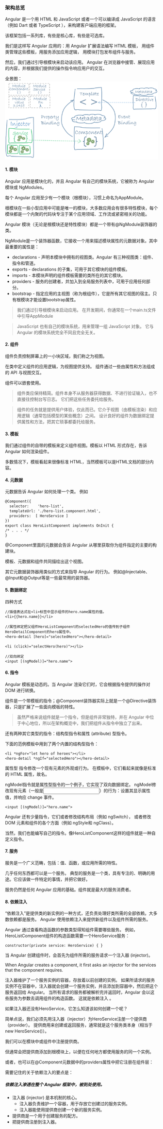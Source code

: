 ### 架构总览

Angular 是一个用 HTML 和 JavaScript 或者一个可以编译成 JavaScript 的语言（例如 Dart 或者 TypeScript ），来构建客户端应用的框架。

该框架包括一系列库，有些是核心库，有些是可选库。

我们是这样写 Angular 应用的：用 Angular 扩展语法编写 HTML 模板， 用组件类管理这些模板，用服务添加应用逻辑， 用模块打包发布组件与服务。

然后，我们通过引导根模块来启动该应用。 Angular 在浏览器中接管、展现应用的内容，并根据我们提供的操作指令响应用户的交互。

全景图：
![](./overview2.png)

#### 1. 模块

Angular 应用是模块化的，并且 Angular 有自己的模块系统，它被称为 Angular 模块或 NgModules。

每个 Angular 应用至少有一个模块（根模块），习惯上命名为AppModule。

根模块在一些小型应用中可能是唯一的模块，大多数应用会有很多特性模块，每个模块都是一个内聚的代码块专注于某个应用领域、工作流或紧密相关的功能。

Angular 模块（无论是根模块还是特性模块）都是一个带有@NgModule装饰器的类。

NgModule是一个装饰器函数，它接收一个用来描述模块属性的元数据对象。其中最重要的属性是：

* declarations - 声明本模块中拥有的视图类。Angular 有三种视图类：组件、指令和管道。
* exports - declarations 的子集，可用于其它模块的组件模板。
* imports - 本模块声明的组件模板需要的类所在的其它模块。
* providers - 服务的创建者，并加入到全局服务列表中，可用于应用任何部分。
* bootstrap - 指定应用的主视图（称为根组件），它是所有其它视图的宿主。只有根模块才能设置bootstrap属性。

>我们通过引导根模块来启动应用。 在开发期间，你通常在一个main.ts文件中引导AppModule

>JavaScript 也有自己的模块系统，用来管理一组 JavaScript 对象。 它与 Angular 的模块系统完全不同且完全无关。

#### 2. 组件

组件负责控制屏幕上的一小块区域，我们称之为视图。

在类中定义组件的应用逻辑，为视图提供支持。 组件通过一些由属性和方法组成的 API 与视图交互。

组件可以嵌套使用。

>组件类应保持精简。组件本身不从服务器获得数据、不进行验证输入，也不直接往控制台写日志。 它们把这些任务委托给服务。

>组件的任务就是提供用户体验，仅此而已。它介于视图（由模板渲染）和应用逻辑（通常包括模型的某些概念）之间。 设计良好的组件为数据绑定提供属性和方法，把其它琐事都委托给服务。

#### 3. 模板

我们通过组件的自带的模板来定义组件视图。模板以 HTML 形式存在，告诉 Angular 如何渲染组件。

多数情况下，模板看起来很像标准 HTML，当然模板可以是HTML文档的部分内容。

#### 4. 元数据
元数据告诉 Angular 如何处理一个类。
例如
```
@Component({
  selector:    'hero-list',
  templateUrl: './hero-list.component.html',
  providers:  [ HeroService ]
})
export class HeroListComponent implements OnInit {
/* . . . */
}
```
@Component里面的元数据会告诉 Angular 从哪里获取你为组件指定的主要的构建块。

模板、元数据和组件共同描绘出这个视图。

其它元数据装饰器用类似的方式来指导 Angular 的行为。 例如@Injectable、@Input和@Output等是一些最常用的装饰器。

#### 5. 数据绑定
四种方式


```
//插值表达式在<li>标签中显示组件的hero.name属性的值。
<li>{{hero.name}}</li>

//属性绑定把父组件HeroListComponent的selectedHero的值传到子组件HeroDetailComponent的hero属性中。
<hero-detail [hero]="selectedHero"></hero-detail>

<li (click)="selectHero(hero)"></li>

//双向绑定
<input [(ngModel)]="hero.name">
```

#### 6. 指令
Angular 模板是动态的。当 Angular 渲染它们时，它会根据指令提供的操作对 DOM 进行转换。

组件是一个带模板的指令；@Component装饰器实际上就是一个@Directive装饰器，只是扩展了一些面向模板的特性。

>虽然严格来说组件就是一个指令，但是组件非常独特，并在 Angular 中位于中心地位，所以在架构概览中，我们把组件从指令中独立了出来。


还有两种其它类型的指令：结构型指令和属性 (attribute) 型指令。

下面的范例模板中用到了两个内置的结构型指令：


```
<li *ngFor="let hero of heroes"></li>
<hero-detail *ngIf="selectedHero"></hero-detail>
```

属性型 指令修改一个现有元素的外观或行为。 在模板中，它们看起来就像是标准的 HTML 属性，故名。

ngModel指令就是属性型指令的一个例子，它实现了双向数据绑定。 ngModel修改现有元素（一般是<input>）的行为：设置其显示属性值，并响应 change 事件。


```
<input [(ngModel)]="hero.name">
```

Angular 还有少量指令，它们或者修改结构布局（例如 ngSwitch）， 或者修改 DOM 元素和组件的各个方面（例如 ngStyle和 ngClass）。

当然，我们也能编写自己的指令。像HeroListComponent这样的组件就是一种自定义指令。

#### 7. 服务
服务是一个广义范畴，包括：值、函数，或应用所需的特性。

几乎任何东西都可以是一个服务。 典型的服务是一个类，具有专注的、明确的用途。它应该做一件特定的事情，并把它做好。

服务仍然是任何 Angular 应用的基础。组件就是最大的服务消费者。
#### 8. 依赖注入

“依赖注入”是提供类的新实例的一种方式，还负责处理好类所需的全部依赖。大多数依赖都是服务。 Angular 使用依赖注入来提供新组件以及组件所需的服务。

Angular 通过查看构造函数的参数类型得知组件需要哪些服务。 例如，HeroListComponent组件的构造函数需要一个HeroService服务：


```
constructor(private service: HeroService) { }
```
当 Angular 创建组件时，会首先为组件所需的服务请求一个注入器 (injector)。

When Angular creates a component, it first asks an injector for the services that the component requires.

注入器维护了一个服务实例的容器，存放着以前创建的实例。 如果所请求的服务实例不在容器中，注入器就会创建一个服务实例，并且添加到容器中，然后把这个服务返回给 Angular。 当所有请求的服务都被解析完并返回时，Angular 会以这些服务为参数去调用组件的构造函数。 这就是依赖注入 。

如果注入器还没有HeroService，它怎么知道该如何创建一个呢？

简单点说，我们必须先用注入器（injector）为HeroService注册一个提供商（provider）。 提供商用来创建或返回服务，通常就是这个服务类本身（相当于new HeroService()）。

我们可以在模块中或组件中注册提供商。

但通常会把提供商添加到根模块上，以便在任何地方都使用服务的同一个实例。

或者，也可以在@Component元数据中的providers属性中把它注册在组件层：

需要记住的关于依赖注入的要点是：

##### 依赖注入渗透在整个 Angular 框架中，被到处使用。

* 注入器 (injector) 是本机制的核心。
    * 注入器负责维护一个容器，用于存放它创建过的服务实例。
    * 注入器能使用提供商创建一个新的服务实例。
* 提供商是一个用于创建服务的配方。
* 把提供商注册到注入器。

